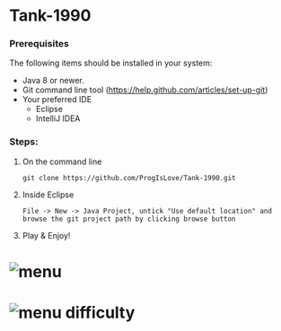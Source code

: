 # Tank-1990

### Prerequisites
The following items should be installed in your system:
* Java 8 or newer.
* Git command line tool (https://help.github.com/articles/set-up-git)
* Your preferred IDE
  * Eclipse
  * IntelliJ IDEA
 
 ### Steps:
 
 1) On the command line
    ```
    git clone https://github.com/ProgIsLove/Tank-1990.git
    ```
 2) Inside Eclipse 
    ```
    File -> New -> Java Project, untick "Use default location" and browse the git project path by clicking browse button
    ```
 
 
 3) Play & Enjoy!
 
# <img alt="menu" src="https://imgur.com/wkXlava.png">
 
# <img alt="menu difficulty" src="https://imgur.com/VLz9XNm.png">

